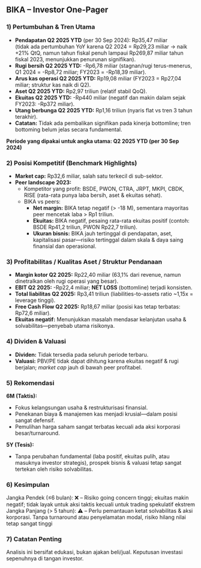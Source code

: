 ## BIKA – Investor One-Pager

### 1) Pertumbuhan & Tren Utama
- **Pendapatan Q2 2025 YTD** (per 30 Sep 2024): Rp35,47 miliar  
  (tidak ada pertumbuhan YoY karena Q2 2024 = Rp29,23 miliar → naik +21% QtQ, namun tahun fiskal penuh lampaui Rp269,87 miliar tahun fiskal 2023, menunjukkan penurunan signifikan).
- **Rugi bersih Q2 2025 YTD:** -Rp6,78 miliar (stagnan/rugi terus-menerus, Q1 2024 = -Rp8,72 miliar; FY2023 = -Rp18,39 miliar).
- **Arus kas operasi Q2 2025 YTD:** Rp19,08 miliar (FY2023 = Rp27,04 miliar; struktur kas naik di Q2).
- **Aset Q2 2025 YTD:** Rp2,97 triliun (relatif stabil QoQ).
- **Ekuitas Q2 2025 YTD:** -Rp440 miliar (negatif dan makin dalam sejak FY2023: -Rp372 miliar).
- **Utang berbunga Q2 2025 YTD:** Rp1,16 triliun (nyaris flat vs tren 3 tahun terakhir).
- **Catatan:** Tidak ada pembalikan signifikan pada kinerja bottomline; tren bottoming belum jelas secara fundamental.
  
**Periode yang dipakai untuk angka utama: Q2 2025 YTD (per 30 Sep 2024)**

### 2) Posisi Kompetitif (Benchmark Highlights)
- **Market cap:** Rp32,6 miliar, salah satu terkecil di sub-sektor.
- **Peer landscape 2023:**  
  - Kompetitor yang profit: BSDE, PWON, CTRA, JRPT, MKPI, CBDK, RISE (rata-rata punya laba bersih, aset & ekuitas sehat).
  - BIKA vs peers:  
    - **Net margin:** BIKA tetap negatif (> -18 M), sementara mayoritas peer mencetak laba > Rp1 triliun.
    - **Ekuitas:** BIKA negatif, pesaing rata-rata ekuitas positif (contoh: BSDE Rp41,2 triliun, PWON Rp22,7 triliun).
    - **Ukuran bisnis:** BIKA jauh tertinggal di pendapatan, aset, kapitalisasi pasar—risiko tertinggal dalam skala & daya saing finansial dan operasional.

### 3) Profitabilitas / Kualitas Aset / Struktur Pendanaan
- **Margin kotor Q2 2025:** Rp22,40 miliar (63,1% dari revenue, namun dinetralkan oleh rugi operasi yang besar).
- **EBIT Q2 2025:** -Rp22,4 miliar; **NET LOSS** (bottomline) terjadi konsisten.
- **Total liabilitas Q2 2025:** Rp3,41 triliun (liabilities-to-assets ratio ~1,15x = leverage tinggi).
- **Free Cash Flow Q2 2025:** Rp18,67 miliar (posisi kas tetap terbatas: Rp72,6 miliar).
- **Ekuitas negatif:** Menunjukkan masalah mendasar kelanjutan usaha & solvabilitas—penyebab utama risikonya.

### 4) Dividen & Valuasi
- **Dividen:** Tidak tersedia pada seluruh periode terbaru.
- **Valuasi:** PBV/PE tidak dapat dihitung karena ekuitas negatif & rugi berjalan; *market cap* jauh di bawah peer profitabel.

### 5) Rekomendasi
**6M (Taktis):**
- Fokus kelangsungan usaha & restrukturisasi finansial.
- Penekanan biaya & manajemen kas menjadi krusial—dalam posisi sangat defensif.
- Pemulihan harga saham sangat terbatas kecuali ada aksi korporasi besar/turnaround.

**5Y (Tesis):**
- Tanpa perubahan fundamental (laba positif, ekuitas pulih, atau masuknya investor strategis), prospek bisnis & valuasi tetap sangat tertekan oleh risiko solvabilitas.

### 6) Kesimpulan
Jangka Pendek (≤6 bulan): ❌ – Risiko going concern tinggi; ekuitas makin negatif; tidak layak untuk aksi taktis kecuali untuk trading spekulatif ekstrem  
Jangka Panjang (> 5 tahun): ⚠️ – Perlu pemantauan ketat solvabilitas & aksi korporasi. Tanpa turnaround atau penyelamatan modal, risiko hilang nilai tetap sangat tinggi

### 7) Catatan Penting
Analisis ini bersifat edukasi, bukan ajakan beli/jual. Keputusan investasi sepenuhnya di tangan investor.